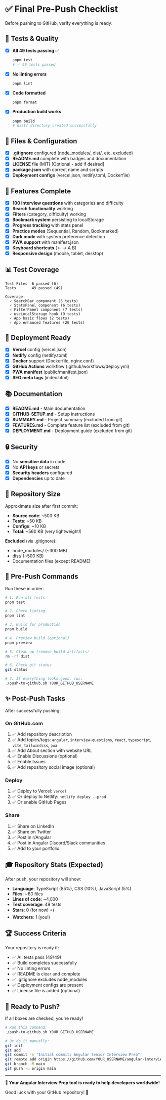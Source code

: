 # ✅ Final Pre-Push Checklist

Before pushing to GitHub, verify everything is ready:

## 🧪 Tests & Quality

- [x] **All 49 tests passing** ✅

  ```bash
  pnpm test
  # ✓ 49 tests passed
  ```

- [x] **No linting errors**

  ```bash
  pnpm lint
  ```

- [x] **Code formatted**

  ```bash
  pnpm format
  ```

- [x] **Production build works**
  ```bash
  pnpm build
  # dist/ directory created successfully
  ```

## 📁 Files & Configuration

- [x] **.gitignore** configured (node_modules/, dist/, etc. excluded)
- [x] **README.md** complete with badges and documentation
- [x] **LICENSE** file (MIT) [Optional - add if desired]
- [x] **package.json** with correct name and scripts
- [x] **Deployment configs** (vercel.json, netlify.toml, Dockerfile)

## 🎨 Features Complete

- [x] **100 interview questions** with categories and difficulty
- [x] **Search functionality** working
- [x] **Filters** (category, difficulty) working
- [x] **Bookmark system** persisting to localStorage
- [x] **Progress tracking** with stats panel
- [x] **Practice modes** (Sequential, Random, Bookmarked)
- [x] **Dark mode** with system preference detection
- [x] **PWA support** with manifest.json
- [x] **Keyboard shortcuts** (← → A B)
- [x] **Responsive design** (mobile, tablet, desktop)

## 📊 Test Coverage

```
Test Files  6 passed (6)
Tests       49 passed (49)

Coverage:
  ✓ SearchBar component (5 tests)
  ✓ StatsPanel component (6 tests)
  ✓ FilterPanel component (7 tests)
  ✓ useLocalStorage hook (9 tests)
  ✓ App basic flows (2 tests)
  ✓ App enhanced features (20 tests)
```

## 🚀 Deployment Ready

- [x] **Vercel** config (vercel.json)
- [x] **Netlify** config (netlify.toml)
- [x] **Docker** support (Dockerfile, nginx.conf)
- [x] **GitHub Actions** workflow (.github/workflows/deploy.yml)
- [x] **PWA manifest** (public/manifest.json)
- [x] **SEO meta tags** (index.html)

## 📚 Documentation

- [x] **README.md** - Main documentation
- [x] **GITHUB-SETUP.md** - Setup instructions
- [x] **SUMMARY.md** - Project summary (excluded from git)
- [x] **FEATURES.md** - Complete feature list (excluded from git)
- [x] **DEPLOYMENT.md** - Deployment guide (excluded from git)

## 🔒 Security

- [x] No **sensitive data** in code
- [x] No **API keys** or secrets
- [x] **Security headers** configured
- [x] **Dependencies** up to date

## 📏 Repository Size

Approximate size after first commit:

- **Source code**: ~500 KB
- **Tests**: ~50 KB
- **Configs**: ~10 KB
- **Total**: ~560 KB (very lightweight!)

**Excluded** (via .gitignore):

- node_modules/ (~300 MB)
- dist/ (~500 KB)
- Documentation files (except README)

## 🎯 Pre-Push Commands

Run these in order:

```bash
# 1. Run all tests
pnpm test

# 2. Check linting
pnpm lint

# 3. Build for production
pnpm build

# 4. Preview build (optional)
pnpm preview

# 5. Clean up (remove build artifacts)
rm -rf dist

# 6. Check git status
git status

# 7. If everything looks good, run:
./push-to-github.sh YOUR_GITHUB_USERNAME
```

## ✨ Post-Push Tasks

After successfully pushing:

### On GitHub.com

1. ✅ Add repository description
2. ✅ Add topics/tags: `angular`, `interview-questions`, `react`, `typescript`, `vite`, `tailwindcss`, `pwa`
3. ✅ Add About section with website URL
4. ✅ Enable Discussions (optional)
5. ✅ Enable Issues
6. ✅ Add repository social image (optional)

### Deploy

1. ✅ Deploy to Vercel: `vercel`
2. ✅ Or deploy to Netlify: `netlify deploy --prod`
3. ✅ Or enable GitHub Pages

### Share

1. ✅ Share on LinkedIn
2. ✅ Share on Twitter
3. ✅ Post in r/Angular
4. ✅ Post in Angular Discord/Slack communities
5. ✅ Add to your portfolio

## 🎓 Repository Stats (Expected)

After push, your repository will show:

- **Language**: TypeScript (85%), CSS (10%), JavaScript (5%)
- **Files**: ~60 files
- **Lines of code**: ~4,000
- **Test coverage**: 49 tests
- **Stars**: 0 (for now! ⭐)
- **Watchers**: 1 (you!)

## 🏆 Success Criteria

Your repository is ready if:

- ✅ All tests pass (49/49)
- ✅ Build completes successfully
- ✅ No linting errors
- ✅ README is clear and complete
- ✅ .gitignore excludes node_modules
- ✅ Deployment configs are present
- ✅ License file is added (optional)

## 🚀 Ready to Push?

If all boxes are checked, you're ready!

```bash
# Run this command:
./push-to-github.sh YOUR_GITHUB_USERNAME

# Or do it manually:
git init
git add .
git commit -m "Initial commit: Angular Senior Interview Prep"
git remote add origin https://github.com/YOUR_USERNAME/angular-interview-prep.git
git branch -M main
git push -u origin main
```

---

**🎉 Your Angular Interview Prep tool is ready to help developers worldwide!**

Good luck with your GitHub repository! 🚀
